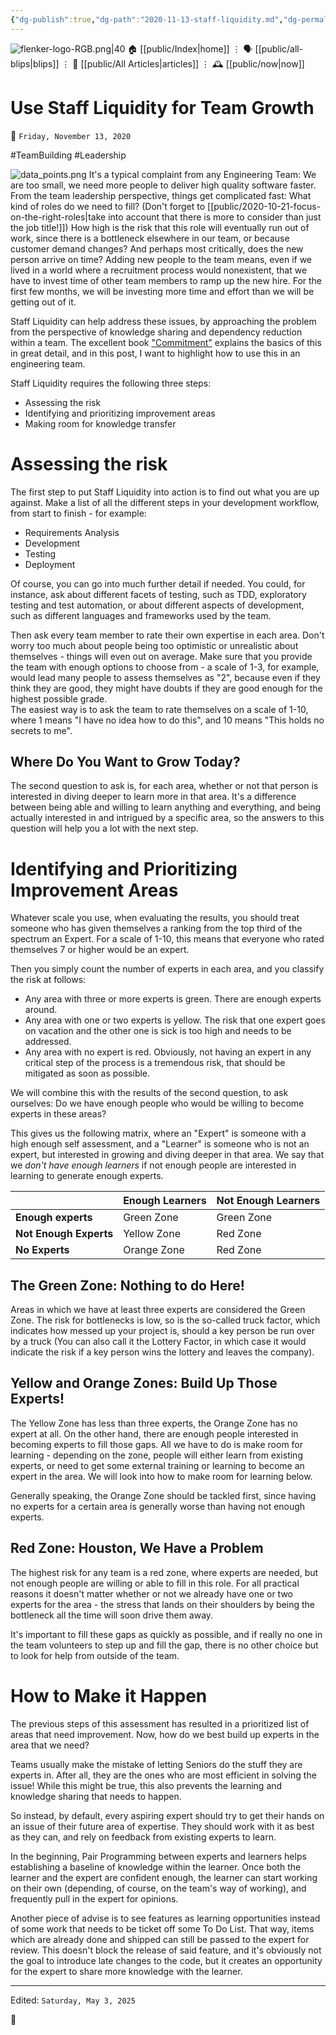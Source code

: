 ```yaml
---
{"dg-publish":true,"dg-path":"2020-11-13-staff-liquidity.md","dg-permalink":"2020/11/13/-staff-liquidity/","permalink":"/2020/11/13/-staff-liquidity/","title":"Use Staff Liquidity for Team Growth"}
---
```



<div class="transclusion internal-embed is-loaded"><div class="markdown-embed">




![flenker-logo-RGB.png|40](/img/user/attachments/flenker-logo-RGB.png)
🏠 [[public/Index\|home]]  ⋮ 🗣️ [[public/all-blips\|blips]] ⋮  📝 [[public/All Articles\|articles]]  ⋮ 🕰️ [[public/now\|now]]


</div></div>


# Use Staff Liquidity for Team Growth
<p><span>📆 <code>Friday, November 13, 2020</code></span></p>
#TeamBuilding #Leadership

![data_points.png](/img/user/attachments/data_points.png)
It's a typical complaint from any Engineering Team: We are too small, we need
more people to deliver high quality software faster. From the team leadership
perspective, things get complicated fast: What kind of roles do we need to fill?
(Don't forget to [[public/2020-10-21-focus-on-the-right-roles\|take into account that there is more to consider than just the job title!]]) How high is the
risk that this role will eventually run out of work, since there is a bottleneck
elsewhere in our team, or because customer demand changes? And perhaps most
critically, does the new person arrive on time? Adding new people to the team
means, even if we lived in a world where a recruitment process would
nonexistent, that we have to invest time of other team members to ramp up the
new hire. For the first few months, we will be investing more time and effort
than we will be getting out of it.

Staff Liquidity can help address these issues, by approaching the problem from
the perspective of knowledge sharing and dependency reduction within a team. The
excellent book ["Commitment"](https://www.amazon.com/Commitment-Novel-about-Managing-Project/dp/9462410038/ref=sr_1_1?dchild=1&keywords=commitment+novel&qid=1604002115&sr=8-1) explains the basics of this in great detail, and in this post, I want to highlight how to use this in an engineering team.

Staff Liquidity requires the following three steps:
- Assessing the risk
- Identifying and prioritizing improvement areas
- Making room for knowledge transfer

# Assessing the risk
The first step to put Staff Liquidity into action is to find out what you are up
against. Make a list of all the different steps in your development workflow,
from start to finish - for example:

- Requirements Analysis
- Development
- Testing
- Deployment

Of course, you can go into much further detail if needed. You could, for
instance, ask about different facets of testing, such as TDD, exploratory
testing and test automation, or about different aspects of development, such as
different languages and frameworks used by the team.

Then ask every team member to rate their own expertise in each area. Don't worry
too much about people being too optimistic or unrealistic about themselves -
things will even out on average. Make sure that you provide the team with enough
options to choose from - a scale of 1-3, for example, would lead many people to
assess themselves as "2", because even if they think they are good, they might
have doubts if they are good enough for the highest possible grade.  
The easiest way is to ask the team to rate themselves on a scale of 1-10, where
1 means "I have no idea how to do this", and 10 means "This holds no secrets to
me".

## Where Do You Want to Grow Today?
The second question to ask is, for each area, whether or not that person is
interested in diving deeper to learn more in that area. It's a difference
between being able and willing to learn anything and everything, and being
actually interested in and intrigued by a specific area, so the answers to this
question will help you a lot with the next step.

# Identifying and Prioritizing Improvement Areas
Whatever scale you use, when evaluating the results, you should treat someone
who has given themselves a ranking from the top third of the spectrum an Expert.
For a scale of 1-10, this means that everyone who rated themselves 7 or higher
would be an expert.

Then you simply count the number of experts in each area, and you classify the
risk at follows:
- Any area with three or more experts is green. There are enough experts around.
- Any area with one or two experts is yellow. The risk that one expert goes on
  vacation and the other one is sick is too high and needs to be addressed.
- Any area with no expert is red. Obviously, not having an expert in any
  critical step of the process is a tremendous risk, that should be mitigated as
  soon as possible.

We will combine this with the results of the second question, to ask ourselves:
Do we have enough people who would be willing to become experts in these areas?

This gives us the following matrix, where an "Expert" is someone with a high
enough self assessment, and a "Learner" is someone who is not an expert, but
interested in growing and diving deeper in that area. We say that we _don't have
enough learners_ if not enough people are interested in learning to generate
enough experts.

|                           | **Enough Learners**   | **Not Enough Learners** |
| ---|---|---|
| **Enough experts**        |   Green Zone          | Green Zone |
| **Not Enough Experts**    |   Yellow Zone         | Red Zone |
| **No Experts**            |   Orange Zone         | Red Zone |

## The Green Zone: Nothing to do Here!
Areas in which we have at least three experts are considered the Green Zone. The
risk for bottlenecks is low, so is the so-called truck factor, which indicates
how messed up your project is, should a key person be run over by a truck (You
can also call it the Lottery Factor, in which case it would indicate the risk if
a key person wins the lottery and leaves the company).

## Yellow and Orange Zones: Build Up Those Experts!
The Yellow Zone has less than three experts, the Orange Zone has no expert at
all. On the other hand, there are enough people interested in becoming experts
to fill those gaps. All we have to do is make room for learning - depending on
the zone, people will either learn from existing experts, or need to get some
external training or learning to become an expert in the area. We will look into
how to make room for learning below.

Generally speaking, the Orange Zone should be tackled first, since having no
experts for a certain area is generally worse than having not enough experts.

## Red Zone: Houston, We Have a Problem
The highest risk for any team is a red zone, where experts are needed, but not
enough people are willing or able to fill in this role. For all practical
reasons it doesn't matter whether or not we already have one or two experts for
the area - the stress that lands on their shoulders by being the bottleneck all
the time will soon drive them away.

It's important to fill these gaps as quickly as possible, and if really no one
in the team volunteers to step up and fill the gap, there is no other choice but
to look for help from outside of the team.

# How to Make it Happen
The previous steps of this assessment has resulted in a prioritized list of
areas that need improvement. Now, how do we best build up experts in the area
that we need?

Teams usually make the mistake of letting Seniors do the stuff they are experts
in. After all, they are the ones who are most efficient in solving the issue!
While this might be true, this also prevents the learning and knowledge sharing
that needs to happen.

So instead, by default, every aspiring expert should try to get their hands on
an issue of their future area of expertise. They should work with it as best as
they can, and rely on feedback from existing experts to learn.

In the beginning, Pair Programming between experts and learners helps
establishing a baseline of knowledge within the learner. Once both the learner
and the expert are confident enough, the learner can start working on their own
(depending, of course, on the team's way of working), and frequently pull in the
expert for opinions.

Another piece of advise is to see features as learning opportunities instead of
some work that needs to be ticket off some To Do List. That way, items which are
already done and shipped can still be passed to the expert for review. This
doesn't block the release of said feature, and it's obviously not the goal to
introduce late changes to the code, but it creates an opportunity for the expert
to share more knowledge with the learner.

- - -
<p><span>Edited: <code>Saturday, May 3, 2025</code></span></p>

👾
